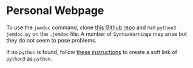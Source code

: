 # Personal Webpage
To use the `jemdoc` command, clone [this Github repo](https://github.com/mengzili/jemdoc-python3/) and run `python3 jemdoc.py` on the `.jemdoc` file.  A number of `SyntaxWarning`s may arise but they do not seem to pose problems.

If no `python` is found, follow [these instructions](https://developer.apple.com/forums/thread/704099#:~:text=Doing%20the%20following%20command) to create a soft link of `python3` as `python`.
